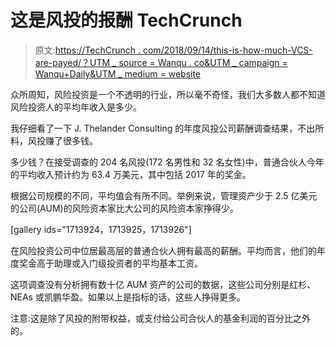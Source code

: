 # 这是风投的报酬 TechCrunch

> 原文:[https://TechCrunch . com/2018/09/14/this-is-how-much-VCS-are-payed/？UTM _ source = Wanqu . co&UTM _ campaign = Wanqu+Daily&UTM _ medium = website](https://techcrunch.com/2018/09/14/this-is-how-much-vcs-are-paid/?utm_source=wanqu.co&utm_campaign=Wanqu+Daily&utm_medium=website)

众所周知，风险投资是一个不透明的行业，所以毫不奇怪，我们大多数人都不知道风险投资人的平均年收入是多少。

我仔细看了一下 J. Thelander Consulting 的年度风投公司薪酬调查结果，不出所料，风投赚了很多钱。

多少钱？在接受调查的 204 名风投(172 名男性和 32 名女性)中，普通合伙人今年的平均收入预计约为 63.4 万美元，其中包括 2017 年的奖金。

根据公司规模的不同，平均值会有所不同。举例来说，管理资产少于 2.5 亿美元的公司(AUM)的风险资本家比大公司的风险资本家挣得少。

[gallery ids="1713924，1713925，1713926"]

在风险投资公司中位居最高层的普通合伙人拥有最高的薪酬。平均而言，他们的年度奖金高于助理或入门级投资者的平均基本工资。

这项调查没有分析拥有数十亿 AUM 资产的公司的数据，这些公司分别是红杉、NEAs 或凯鹏华盈。如果以上是指标的话，这些人挣得更多。

注意:这是除了风投的附带权益，或支付给公司合伙人的基金利润的百分比之外的。